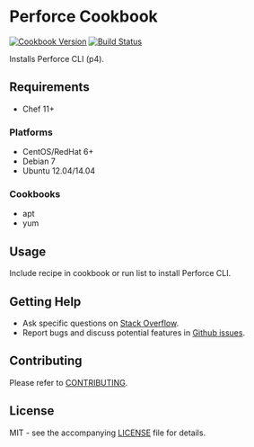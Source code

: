 # Perforce Cookbook

[![Cookbook Version](http://img.shields.io/cookbook/v/perforce.svg?style=flat-square)][supermarket]
[![Build Status](http://img.shields.io/travis/dhoer/chef-perforce.svg?style=flat-square)][travis]

[supermarket]: https://supermarket.chef.io/cookbooks/perforce
[travis]: https://travis-ci.org/dhoer/chef-perforce

Installs Perforce CLI (p4).

## Requirements

- Chef 11+

### Platforms

- CentOS/RedHat 6+
- Debian 7
- Ubuntu 12.04/14.04

### Cookbooks

- apt
- yum 

## Usage

Include recipe in cookbook or run list to install Perforce CLI.

## Getting Help

- Ask specific questions on [Stack Overflow](http://stackoverflow.com/questions/tagged/perforce).
- Report bugs and discuss potential features in [Github issues](https://github.com/dhoer/chef-perforce/issues).

## Contributing

Please refer to [CONTRIBUTING](https://github.com/dhoer/chef-perforce/blob/master/CONTRIBUTING.md).

## License

MIT - see the accompanying [LICENSE](https://github.com/dhoer/chef-perforce/blob/master/LICENSE.md) file for details.
